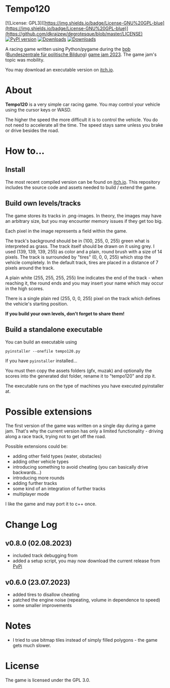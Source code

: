# Tempo120

[![License: GPL3]([https://img.shields.io/badge/License-GNU%20GPL-blue](https://img.shields.io/badge/License-GNU%20GPL-blue)](https://github.com/dkrajzew/degrotesque/blob/master/LICENSE)
[![PyPI version](https://badge.fury.io/py/degrotesque.svg)](https://pypi.python.org/pypi/degrotesque)
[![Downloads](https://pepy.tech/badge/degrotesque)](https://pepy.tech/project/degrotesque)
[![Downloads](https://static.pepy.tech/badge/degrotesque/week)](https://pepy.tech/project/degrotesque)


A racing game written using Python/pygame during the [bpb](https://www.bpb.de/) ([Bundeszentrale für politische Bildung](https://www.bpb.de/)) [game jam 2023](https://www.bpb.de/veranstaltungen/veranstaltungskalender/518950/bpb-game-jam-2023/). The game jam's topic was mobility.

You may download an executable version on [itch.io](https://dkrajzew.itch.io/tempo120).

# About

__Tempo120__ is a very simple car racing game. You may control your vehicle using the cursor keys or WASD.

The higher the speed the more difficult it is to control the vehicle. You do not need to accelerate all the time. The speed stays same unless you brake or drive besides the road.


# How to...

## Install

The most recent compiled version can be found on [itch.io](https://dkrajzew.itch.io/tempo120). This repository includes the source code and assets needed to build / extend the game.

## Build own levels/tracks

The game stores its tracks in .png-images. In theory, the images may have an arbitrary size, but you may encounter memory issues if they get too big.

Each pixel in the image represents a field within the game.

The track's background should be in (100, 255, 0, 255) green what is interpreted as grass. The track itself should be drawn on it using grey. I used (139, 139, 139, 255) as color and a plain, round brush with a size of 14 pixels. The track is surrounded by "tires" (0, 0, 0, 255) which stop the vehicle completely. In the default track, tires are placed in a distance of 7 pixels around the track.

A plain white (255, 255, 255, 255) line indicates the end of the track - when reaching it, the round ends and you may insert your name which may occur in the high scores.

There is a single plain red (255, 0, 0, 255) pixel on the track which defines the vehicle's starting position.

__If you build your own levels, don't forget to share them!__

## Build a standalone executable

You can build an executable using

```pyinstaller --onefile tempo120.py```

If you have ```pyinstaller``` installed...

You must then copy the assets folders (gfx, muzak) and optionally the scores into the generated dist folder, rename it to "tempo120" and zip it.

The executable runs on the type of machines you have executed pyinstaller at.


# Possible extensions

The first version of the game was written on a single day during a game jam. That's why the current version has only a limited functionality - driving along a race track, trying not to get off the road.

Possible extensions could be:

* adding other field types (water, obstacles)
* adding other vehicle types
* introducing something to avoid cheating (you can basically drive backwards...)
* introducing more rounds
* adding further tracks
* some kind of an integration of further tracks
* multiplayer mode

I like the game and may port it to c++ once.

# Change Log

## v0.8.0 (02.08.2023)

* included track debugging from
* added a setup script, you may now download the current release from [PyPi](https://pypi.org/project/degrotesque/)

## v0.6.0 (23.07.2023)

* added tires to disallow cheating
* patched the engine noise (repeating, volume in dependence to speed)
* some smaller improvements

# Notes

* I tried to use bitmap tiles instead of simply filled polygons - the game gets much slower.

# License

The game is licensed under the GPL 3.0.


